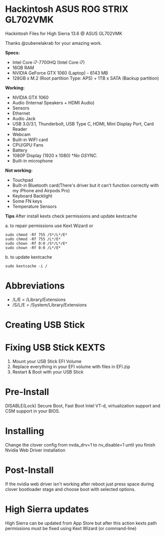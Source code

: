 # Hackintosh ASUS ROG STRIX GL702VMK
Hackintosh Files for High Sierra 13.6 @ ASUS GL702VMK

Thanks @zubenelakrab for your amazing work.

**Specs:**
* Intel Core i7-7700HQ (Intel Core i7)
* 16GB RAM
* NVIDIA GeForce GTX 1060 (Laptop) - 6143 MB
* 128GB x M.2 (Root partition Type: APS) + 1TB x SATA (Backup partition)

**Working:**
* NVIDIA GTX 1060
* Audio (Internal Speakers + HDMI Audio)
* Sensors 
* Ethernet
* Audio Jack
* USB 3.0/3.1, Thunderbolt, USB Type C, HDMI, Mini Display Port, Card Reader
* Webcam
* Built-in WIFI card
* CPU/GPU Fans
* Battery
* 1080P Display (1920 x 1080) **No GSYNC.*
* Built-in microphone

**Not working:**
* Touchpad
* Built-in Bluetooth card(There's driver but it can't function correctly with my iPhone and Airpods Pro)
* Keyboard Backlight
* Some FN keys
* Temperature Sensors

**Tips**
After install kexts check permissions and update kextcache 

a. to repair permissions use Kext Wizard or 

```
sudo chmod -Rf 755 /S*/L*/E*
sudo chmod -Rf 755 /L*/E*
sudo chown -Rf 0:0 /S*/L*/E*
sudo chown -Rf 0:0 /L*/E*
```

b. to update kextcache

```
sudo kextcache -i /
```

# Abbreviations
* /L/E = /Library/Extensions
* /S/L/E = /System/Library/Extensions

# Creating USB Stick

# Fixing USB Stick KEXTS

1. Mount your USB Stick EFI Volume
2. Replace everything in your EFI volume with files in EFI.zip
3. Restart & Boot with your USB Stick

# Pre-Install 

DISABLE(Lock) Secure Boot, Fast Boot Intel VT-d, virtualization support and CSM support in your BIOS. 

# Installing

Change the clover config from nvda_drv=1 to nv_disable=1 until you finish Nvidia Web Driver installation

# Post-Install

If the nvidia web driver isn't working after reboot just press space during clover bootloader stage and choose boot with selected options.

# High Sierra updates
High Sierra can be updated from App Store but after this action kexts path permissions must be fixed using Kext Wizard (or command-line)
